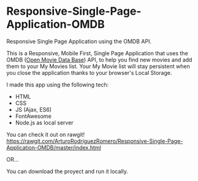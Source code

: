# Responsive-Single-Page-Application-OMDB
Responsive Single Page Application using the OMDB API.

This is a Responsive, Mobile First, Single Page Application that uses the OMDB ([Open Movie Data Base](http://www.omdbapi.com/)) API, to help you find new movies and add them to your My Movies list.
Your My Movie list will stay persistent when you close the application thanks to your browser's Local Storage.

I made this app using the following tech:

* HTML
* CSS
* JS (Ajax, ES6)
* FontAwesome
* Node.js as local server

You can check it out on rawgit! 
https://rawgit.com/ArturoRodriguezRomero/Responsive-Single-Page-Application-OMDB/master/index.html

OR...

You can download the proyect and run it locally.
